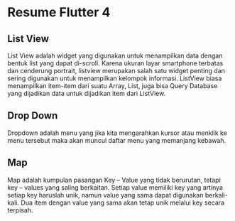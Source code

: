 # Resume Flutter 4

## List View

List View adalah widget yang digunakan untuk menampilkan data dengan bentuk list yang dapat di-scroll. Karena ukuran layar smartphone terbatas dan cenderung portrait, listview merupakan salah satu widget penting dan sering digunakan untuk menampilkan kelompok informasi. ListView biasa menampilkan item-item dari suatu Array, List, juga bisa Query Database yang dijadikan data untuk dijadikan item dari ListView.

## Drop Down

Dropdown adalah menu yang jika kita mengarahkan kursor atau menklik ke menu tersebut maka akan muncul daftar menu yang memanjang kebawah.

## Map

Map adalah kumpulan pasangan Key – Value yang tidak berurutan, tetapi key – values yang saling berkaitan. Setiap value memiliki key yang artinya setiap key haruslah unik, namun value yang sama dapat digunakan berkali-kali. Dua item dengan value yang sama akan tetap unik melalui key secara terpisah. 
